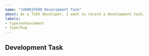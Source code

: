 ```yaml
---
name: "\U0001F680 Development Task"
about: As a TiKV developer, I want to record a development task.
labels:
- type/enhancement
- type/bug
---
```


## Development Task
